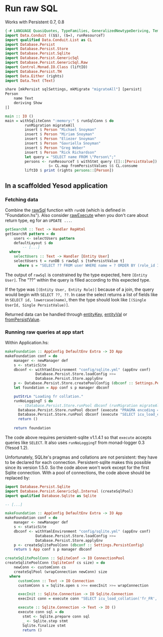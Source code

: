 # Run raw SQL

Works with Persistent 0.7, 0.8

```haskell
{-# LANGUAGE QuasiQuotes, TypeFamilies, GeneralizedNewtypeDeriving, TemplateHaskell, OverloadedStrings, FlexibleContexts, GADTs  #-}
import Data.Conduit (($$), ($=), runResourceT)
import qualified Data.Conduit.List as CL
import Database.Persist
import Database.Persist.Store
import Database.Persist.Sqlite
import Database.Persist.GenericSql
import Database.Persist.GenericSql.Raw
import Control.Monad.IO.Class (liftIO)
import Database.Persist.TH
import Data.Either (rights)
import Data.Text (Text)

share [mkPersist sqlSettings, mkMigrate "migrateAll"] [persist|
Person
    name Text
    deriving Show
|]

main :: IO ()
main = withSqliteConn ":memory:" $ runSqlConn $ do
         runMigration migrateAll
         insert $ Person "Michael Snoyman"
         insert $ Person "Miriam Snoyman"
         insert $ Person "Eliezer Snoyman"
         insert $ Person "Gavriella Snoyman"
         insert $ Person "Greg Weber"
         insert $ Person "Rick Richardson"
         let query = "SELECT name FROM \"Person\";"
         persons <- runResourceT $ withStmt query ([]::[PersistValue])
                    $= CL.map fromPersistValues $$ CL.consume
         liftIO $ print (rights persons::[Person])
```
## In a scaffolded Yesod application

### Fetching data

Combine the [rawSql](http://hackage.haskell.org/packages/archive/persistent/1.1.5.1/doc/html/Database-Persist-GenericSql.html#v:rawSql) function with `runDB` (which is defined in "Foundation.hs"). Also consider [rawExecute](http://hackage.haskell.org/package/persistent-2.10.1/docs/Database-Persist-Sql.html#v:rawExecute) when you don't care about return type, eg for an `UPDATE ...`.

```haskell
getSearchR :: Text -> Handler RepHtml
getSearchR pattern = do
    users <- selectUsers pattern
    defaultLayout $ do
        -- [...]
  where
    selectUsers :: Text -> Handler [Entity User]
    selectUsers t = runDB $ rawSql s [toPersistValue t]
      where s = "SELECT ?? FROM user WHERE name = ? ORDER BY (role_id IS NULL) ASC, name DESC"
```
The output of `rawSql` is constrained by the type expected, here `[Entity User]`.
The "??" within the query is filled according to this expected type.

If the type was `[(Entity User, Entity Role)]` because of a join, the query would begin with `SELECT ??, ??`.
In case the select returns a list of fields like in `SELECT id, lowercase(name)`, then the type should look like `[(Single UserId, Single PersistValue)]`.

Returned data can be handled through [entityKey](http://hackage.haskell.org/packages/archive/persistent/1.1.5.1/doc/html/Database-Persist-GenericSql.html#v:Entity), [entityVal](http://hackage.haskell.org/packages/archive/persistent/1.1.5.1/doc/html/Database-Persist-GenericSql.html#v:Entity) or [fromPersistValue](http://hackage.haskell.org/packages/archive/persistent/1.1.5.1/doc/html/Database-Persist-Store.html#v:fromPersistValue).

### Running raw queries at app start

Within Application.hs:

```haskell
makeFoundation :: AppConfig DefaultEnv Extra -> IO App
makeFoundation conf = do
    manager <- newManager def
    s <- staticSite
    dbconf <- withYamlEnvironment "config/sqlite.yml" (appEnv conf)
              Database.Persist.Store.loadConfig >>=
              Database.Persist.Store.applyEnv
    p <- Database.Persist.Store.createPoolConfig (dbconf :: Settings.PersistConfig)
    let foundation = App conf s p manager dbconf

    putStrLn "Loading fr collation."
    runNoLoggingT $ do
      -- (Database.Persist.Store.runPool dbconf (runMigration migrateAll) p)
      Database.Persist.Store.runPool dbconf (execute "PRAGMA encoding = 'UTF-8'" []) p
      Database.Persist.Store.runPool dbconf (execute "SELECT icu_load_collation('fr_FR', 'french')" []) p
      return ()
    
    return foundation
```

The code above requires persistent-sqlite v1.1.4.1 so that `execute` accepts queries like `SELECT`.
It also uses `runNoLoggingT` from monad-logger 0.3 (Yesod 1.2).

Unfortunately, SQLite's pragmas and collations are not persistent: they have to be declared for each connection.
Persistent-sqlite makes this possible since its version 1.5.0.
So the code above won't work except for the first Sqlite connection.
With a pool of connections, the code above should be replaced by:

```haskell
import Database.Persist.Sqlite
import Database.Persist.GenericSql.Internal (createSqlPool)
import qualified Database.Sqlite as Sqlite

-- [...]

makeFoundation :: AppConfig DefaultEnv Extra -> IO App
makeFoundation conf = do
    manager <- newManager def
    s <- staticSite
    dbconf <- withYamlEnvironment "config/sqlite.yml" (appEnv conf)
              Database.Persist.Store.loadConfig >>=
              Database.Persist.Store.applyEnv
    p <- createSqlitePoolConn (dbconf :: Settings.PersistConfig)
    return $ App conf s p manager dbconf

createSqlitePoolConn :: SqliteConf -> IO ConnectionPool
createSqlitePoolConn (SqliteConf cs size) = do
    newConn <- customConn cs
    createSqlPool (wrapConnection newConn) size
  where
      customConn :: Text -> IO Connection
      customConn s = Sqlite.open s >>= execInit >>= wrapConnection

      execInit :: Sqlite.Connection -> IO Sqlite.Connection
      execInit conn = execute conn "SELECT icu_load_collation('fr_FR', 'french')"

      execute :: Sqlite.Connection -> Text -> IO ()
      execute conn sql = do
        stmt <- Sqlite.prepare conn sql
        _ <- Sqlite.step stmt
        Sqlite.finalize stmt
        return ()
```

